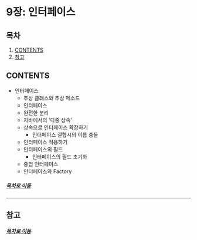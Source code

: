 9장: 인터페이스
=====
## 목차
1. [CONTENTS](#CONTENTS)
2. [참고](#참고)

## CONTENTS
* 인터페이스
	* 추상 클래스와 추상 메소드
	* 인터페이스
	* 완전한 분리
	* 자바에서의 '다중 상속'
	* 상속으로 인터페이스 확장하기
		* 인터페이스 결합시의 이름 충돌
	* 인터페이스 적용하기
	* 인터페이스의 필드
		* 인터페이스의 필드 초기화
	* 중첩 인터페이스
	* 인터페이스와 Factory

##### [목차로 이동](#목차)
- - -

## 참고

##### [목차로 이동](#목차)